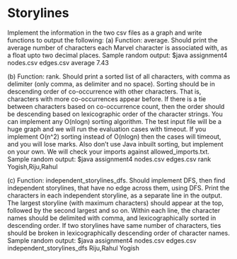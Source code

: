 # Storylines
Implement the information in the two csv files as a graph and write functions to output the following:
(a) Function: average. Should print the average number of characters each Marvel character is
associated with, as a float upto two decimal places.
Sample random output:
$java assignment4 nodes.csv edges.csv average
7.43

(b) Function: rank. Should print a sorted list of all characters, with comma as delimiter (only comma,
as delimiter and no space). Sorting should be in descending order of co-occurrence with other
characters. That is, characters with more co-occurrences appear before. If there is a tie between
characters based on co-occurrence count, then the order should be descending based on
lexicographic order of the character strings.
You can implement any O(nlogn) sorting algorithm. The test input file will be a huge graph and
we will run the evaluation cases with timeout. If you implement O(n^2) sorting instead of
O(nlogn) then the cases will timeout, and you will lose marks. Also don’t use Java inbuilt sorting,
but implement on your own. We will check your imports against allowed_imports.txt.
Sample random output:
$java assignment4 nodes.csv edges.csv rank
Yogish,Riju,Rahul

(c) Function: independent_storylines_dfs. Should implement DFS, then find independent storylines,
that have no edge across them, using DFS. Print the characters in each independent storyline, as a
separate line in the output.
The largest storyline (with maximum characters) should appear at the top, followed by the second
largest and so on. Within each line, the character names should be delimited with comma, and
lexicographically sorted in descending order. If two storylines have same number of characters,
ties should be broken in lexicographically descending order of character names.
Sample random output:
$java assignment4 nodes.csv edges.csv independent_storylines_dfs
Riju,Rahul
Yogish
